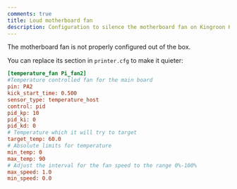 ```yaml
---
comments: true
title: Loud motherboard fan
description: Configuration to silence the motherboard fan on Kingroon KLP1 
---
```


The motherboard fan is not properly configured out of the box.

You can replace its section in `printer.cfg` to make it quieter:

```cfg
[temperature_fan Pi_fan2] 
#Temperature controlled fan for the main board
pin: PA2
kick_start_time: 0.500
sensor_type: temperature_host
control: pid
pid_kp: 10
pid_ki: 0
pid_kd: 0
# Temperature which it will try to target
target_temp: 60.0
# Absolute limits for temperature
min_temp: 0
max_temp: 90
# Adjust the interval for the fan speed to the range 0%-100%
max_speed: 1.0
min_speed: 0.0
```